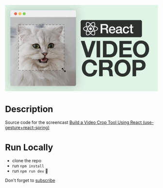 <a href="https://youtu.be/vDxZLN6FVqY" target="_blank">
  <img width="600" src="./assets/cover.png" alt="Build a Video Crop Tool Using React (use-gesture+react-spring)" />
</a>

# Description

Source code for the screencast <a href="https://youtu.be/vDxZLN6FVqY" target="_blank">Build a Video Crop Tool Using React (use-gesture+react-spring)</a>

# Run Locally

- clone the repo
- run `npm install`
- run `npm run dev` 🚀

Don't forget to <a href="https://www.youtube.com/bitesizeacademy?sub_confirmation=1">subscribe</a>
